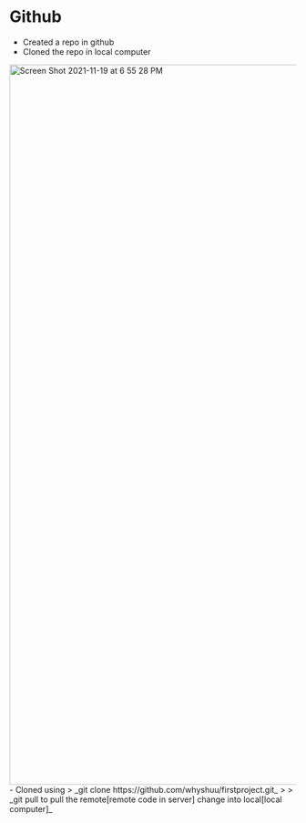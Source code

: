 # Github

- Created a repo in github
- Cloned the repo in local computer
<img width="1263" alt="Screen Shot 2021-11-19 at 6 55 28 PM" src="https://user-images.githubusercontent.com/94725289/142708383-d42158e0-f36e-47b4-89c4-a2150b9b3819.png">
- Cloned using 
> _git clone https://github.com/whyshuu/firstproject.git_
> 
> _git pull  to pull the remote[remote code in server] change into local[local computer]_
